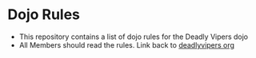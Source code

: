 Dojo Rules
==========

- This repository contains a list of dojo rules for the Deadly Vipers dojo
- All Members should read the rules.
Link back to [deadlyvipers org](https://github.com/deadlyvipers)


